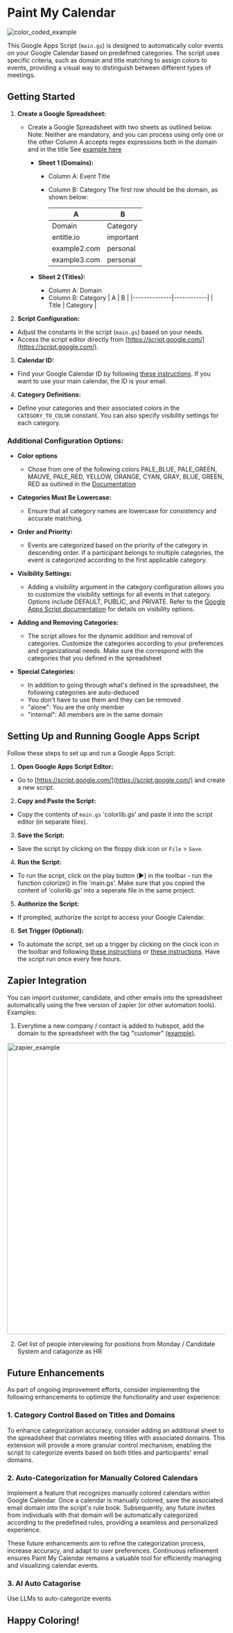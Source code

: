 # Paint My Calendar
![color_coded_example](https://github.com/ronissim/auto_colorize/assets/6366851/5f55396d-f993-47e7-b071-d7b22cfb9190)


This Google Apps Script (`main.gs`) is designed to automatically color events on your Google Calendar based on predefined categories. The script uses specific criteria, such as domain and title matching to assign colors to events, providing a visual way to distinguish between different types of meetings.

## Getting Started

1. **Create a Google Spreadsheet:**
    - Create a Google Spreadsheet with two sheets as outlined below.
    Note: 
      Neither are mandatory, and you can process using only one or the other
      Column A accepts regex expressions both in the domain and in the title
      See [example here](https://docs.google.com/spreadsheets/d/e/2PACX-1vShfL4YXwzztwm_egRyWotps92Cnm8jQyCO--U0DXxesVFebnjhXQUXtrQbFYRjqeHe1NoYL9tjaU0b/pubhtml)
        - **Sheet 1 (Domains):**
            - Column A: Event Title
            - Column B: Category
               The first row should be the domain, as shown below:

               |   A          |     B      |
               |--------------|------------|
               | Domain       | Category   |
               | entitle.io   | important  |
               | example2.com | personal   |
               | example3.com | personal   |

        - **Sheet 2 (Titles):**
            - Column A: Domain
            - Column B: Category
               |   A          |     B      |
               |--------------|------------|
               | Title        | Category   |


2. **Script Configuration:**
- Adjust the constants in the script (`main.gs`) based on your needs.
- Access the script editor directly from [https://script.google.com/](https://script.google.com/).

3. **Calendar ID:**
- Find your Google Calendar ID by following [these instructions](https://docs.simplecalendar.io/find-google-calendar-id/). If you want to use your main calendar, the ID is your email.

4. **Category Definitions:**
- Define your categories and their associated colors in the `CATEGORY_TO_COLOR` constant. You can also specify visibility settings for each category.
### Additional Configuration Options:

- **Color options**
  - Chose from one of the following colors PALE_BLUE, PALE_GREEN, MAUVE, PALE_RED, YELLOW, ORANGE, CYAN, GRAY, BLUE, GREEN, RED as outlined in the [Documentation](https://developers.google.com/apps-script/reference/calendar/event-color)

- **Categories Must Be Lowercase:**
  - Ensure that all category names are lowercase for consistency and accurate matching.

- **Order and Priority:**
  - Events are categorized based on the priority of the category in descending order. If a participant belongs to multiple categories, the event is categorized according to the first applicable category.

- **Visibility Settings:**
  - Adding a visibility argument in the category configuration allows you to customize the visibility settings for all events in that category. Options include DEFAULT, PUBLIC, and PRIVATE. Refer to the [Google Apps Script documentation](https://developers.google.com/apps-script/reference/calendar/visibility) for details on visibility options.

- **Adding and Removing Categories:**
  - The script allows for the dynamic addition and removal of categories. Customize the categories according to your preferences and organizational needs. Make sure the correspond with the categories that you defined in the spreadsheet

- **Special Categories:**
  -  In addition to going through what's defined in the spreadsheet, the following categories are auto-deduced
  -  You don't have to use them and they can be removed
  -  "alone": You are the only member
  -  "internal": All members are in the same domain


## Setting Up and Running Google Apps Script

Follow these steps to set up and run a Google Apps Script:

1. **Open Google Apps Script Editor:**
- Go to [https://script.google.com/](https://script.google.com/) and create a new script.

2. **Copy and Paste the Script:**
- Copy the contents of `main.gs` 'colorlib.gs' and paste it into the script editor (in separate files).

3. **Save the Script:**
- Save the script by clicking on the floppy disk icon or `File` > `Save`.

4. **Run the Script:**
- To run the script, click on the play button (▶️) in the toolbar - run the function colorize() in file 'main.gs'. Make sure that you copied the content of 'colorlib.gs' into a seperate file in the same project.

5. **Authorize the Script:**
- If prompted, authorize the script to access your Google Calendar.

6. **Set Trigger (Optional):**
- To automate the script, set up a trigger by clicking on the clock icon in the toolbar and following [these instructions](https://developers.google.com/apps-script/guides/triggers) or [these instructions](https://help.funnel.io/en/articles/5556473-schedule-a-google-sheet-function-to-run-on-a-time-interval). Have the script run once every few hours.


## Zapier Integration

You can import customer, candidate, and other emails into the spreadsheet automatically using the free version of zapier (or other automation tools).
Examples:
1. Everytime a new company / contact is added to hubspot, add the domain to the spreadsheet with the tag "customer" [(example)](https://zapier.com/apps/excel/integrations/hubspot/11155/add-new-hubspot-list-contacts-to-excel-spreadsheet-rows).
<img width="671" alt="zapier_example" src="https://github.com/ronissim/auto_colorize/assets/6366851/08c88f08-684a-44dc-b636-d6b0043b7ea8">

2. Get list of people interviewing for positions from Monday / Candidate System and catagorize as HR


## Future Enhancements

As part of ongoing improvement efforts, consider implementing the following enhancements to optimize the functionality and user experience:

### 1. Category Control Based on Titles and Domains

To enhance categorization accuracy, consider adding an additional sheet to the spreadsheet that correlates meeting titles with associated domains. This extension will provide a more granular control mechanism, enabling the script to categorize events based on both titles and participants' email domains.

### 2. Auto-Categorization for Manually Colored Calendars

Implement a feature that recognizes manually colored calendars within Google Calendar. Once a calendar is manually colored, save the associated email domain into the script's rule book. Subsequently, any future invites from individuals with that domain will be automatically categorized according to the predefined rules, providing a seamless and personalized experience.

These future enhancements aim to refine the categorization process, increase accuracy, and adapt to user preferences. Continuous refinement ensures Paint My Calendar remains a valuable tool for efficiently managing and visualizing calendar events.

### 3. AI Auto Catagorise 

Use LLMs to auto-categorize events

## Happy Coloring!
